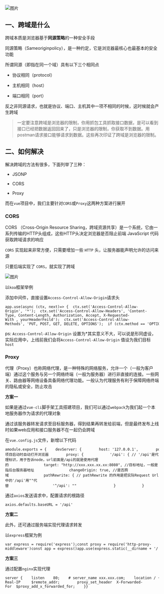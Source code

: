 ![图片](https://img-blog.csdnimg.cn/img_convert/4b0cfc2b39bd0dce27365d534dfaa414.png)

## 一、跨域是什么

跨域本质是浏览器基于**同源策略**的一种安全手段

同源策略（Sameoriginpolicy），是一种约定，它是浏览器最核心也最基本的安全功能

所谓同源（即指在同一个域）具有以下三个相同点

-   协议相同（protocol）
    
-   主机相同（host）
    
-   端口相同（port）
    

反之非同源请求，也就是协议、端口、主机其中一项不相同的时候，这时候就会产生跨域

> 一定要注意跨域是浏览器的限制，你用抓包工具抓取接口数据，是可以看到接口已经把数据返回回来了，只是浏览器的限制，你获取不到数据。用postman请求接口能够请求到数据。这些再次印证了跨域是浏览器的限制。

## 二、如何解决

解决跨域的方法有很多，下面列举了三种：

-   JSONP
    
-   CORS
    
-   Proxy
    

而在`vue`项目中，我们主要针对`CORS`或`Proxy`这两种方案进行展开

### CORS

CORS （Cross-Origin Resource Sharing，跨域资源共享）是一个系统，它由一系列传输的HTTP头组成，这些HTTP头决定浏览器是否阻止前端 JavaScript 代码获取跨域请求的响应

`CORS` 实现起来非常方便，只需要增加一些 `HTTP` 头，让服务器能声明允许的访问来源

只要后端实现了 `CORS`，就实现了跨域

![图片](https://img-blog.csdnimg.cn/img_convert/98d826d6f6fbfbf34b2dd48a11094814.png)

以`koa`框架举例

添加中间件，直接设置`Access-Control-Allow-Origin`请求头

```cobol
app.use(async (ctx, next)=> {  ctx.set('Access-Control-Allow-Origin', '*');  ctx.set('Access-Control-Allow-Headers', 'Content-Type, Content-Length, Authorization, Accept, X-Requested-With , yourHeaderFeild');  ctx.set('Access-Control-Allow-Methods', 'PUT, POST, GET, DELETE, OPTIONS');  if (ctx.method == 'OPTIONS') {    ctx.body = 200;   } else {    await next();  }})
```

ps: `Access-Control-Allow-Origin` 设置为\*其实意义不大，可以说是形同虚设，实际应用中，上线前我们会将`Access-Control-Allow-Origin` 值设为我们目标`host`

### Proxy

代理（Proxy）也称网络代理，是一种特殊的网络服务，允许一个（一般为客户端）通过这个服务与另一个网络终端（一般为服务器）进行非直接的连接。一些网关、路由器等网络设备具备网络代理功能。一般认为代理服务有利于保障网络终端的隐私或安全，防止攻击

**方案一**

如果是通过`vue-cli`脚手架工具搭建项目，我们可以通过`webpack`为我们起一个本地服务器作为请求的代理对象

通过该服务器转发请求至目标服务器，得到结果再转发给前端，但是最终发布上线时如果web应用和接口服务器不在一起仍会跨域

在`vue.config.js`文件，新增以下代码

```cobol
amodule.exports = {    devServer: {        host: '127.0.0.1',        port: 8084,        open: true,// vue项目启动时自动打开浏览器        proxy: {            '/api': { // '/api'是代理标识，用于告诉node，url前面是/api的就是使用代理的                target: "http://xxx.xxx.xx.xx:8080", //目标地址，一般是指后台服务器地址                changeOrigin: true, //是否跨域                pathRewrite: { // pathRewrite 的作用是把实际Request Url中的'/api'用""代替                    '^/api': ""                 }            }        }    }}
```

通过`axios`发送请求中，配置请求的根路径

```cobol
axios.defaults.baseURL = '/api'
```

**方案二**

此外，还可通过服务端实现代理请求转发

以`express`框架为例

```cobol
var express = require('express');const proxy = require('http-proxy-middleware')const app = express()app.use(express.static(__dirname + '/'))app.use('/api', proxy({ target: 'http://localhost:4000', changeOrigin: false                      }));module.exports = app
```

**方案三**

通过配置`nginx`实现代理

```cobol
server {    listen    80;    # server_name xxx.xxx.com;    location / {        root  /var/www/html;        index  index.html index.htm;        try_files $uri $uri/ /index.html;    }    location /api {        proxy_pass  http://127.0.0.1:3000;        proxy_redirect   off;        proxy_set_header  Host       $host;        proxy_set_header  X-Real-IP     $remote_addr;        proxy_set_header  X-Forwarded-For  $proxy_add_x_forwarded_for;    }}
```